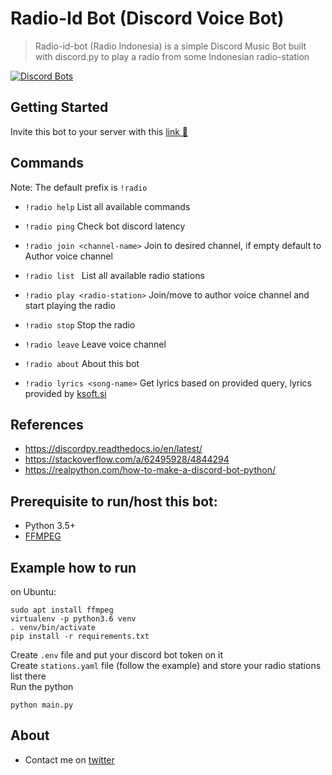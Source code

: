 # Radio-Id Bot (Discord Voice Bot)

> Radio-id-bot (Radio Indonesia) is a simple Discord Music Bot built with discord.py to play a radio from some Indonesian radio-station

[![Discord Bots](https://top.gg/api/widget/777757482687922198.svg)](https://top.gg/bot/777757482687922198)

## Getting Started

Invite this bot to your server with this [link 🔗](https://discord.com/api/oauth2/authorize?client_id=777757482687922198&permissions=8&scope=bot)

## Commands

Note: The default prefix is `!radio`

* `!radio help`
List all available commands

* `!radio ping`
Check bot discord latency

* `!radio join <channel-name>`
Join to desired channel, if empty default to Author voice channel

* `!radio list `
List all available radio stations

* `!radio play <radio-station>`
Join/move to author voice channel and start playing the radio

* `!radio stop`
Stop the radio

* `!radio leave`
Leave voice channel

* `!radio about`
About this bot

* `!radio lyrics <song-name>`
Get lyrics based on provided query, lyrics provided by [ksoft.si](https://ksoft.si/)

## References
* https://discordpy.readthedocs.io/en/latest/
* https://stackoverflow.com/a/62495928/4844294
* https://realpython.com/how-to-make-a-discord-bot-python/

## Prerequisite to run/host this bot:
* Python 3.5+
* [FFMPEG](https://ffmpeg.org/download.html)

## Example how to run
on Ubuntu:

    sudo apt install ffmpeg
    virtualenv -p python3.6 venv
    . venv/bin/activate
    pip install -r requirements.txt

Create `.env` file and put your discord bot token on it\
Create `stations.yaml` file (follow the example) and store your radio stations list there\
Run the python

    python main.py
    
## About

* Contact me on [twitter](https://twitter.com/adifahmii)
